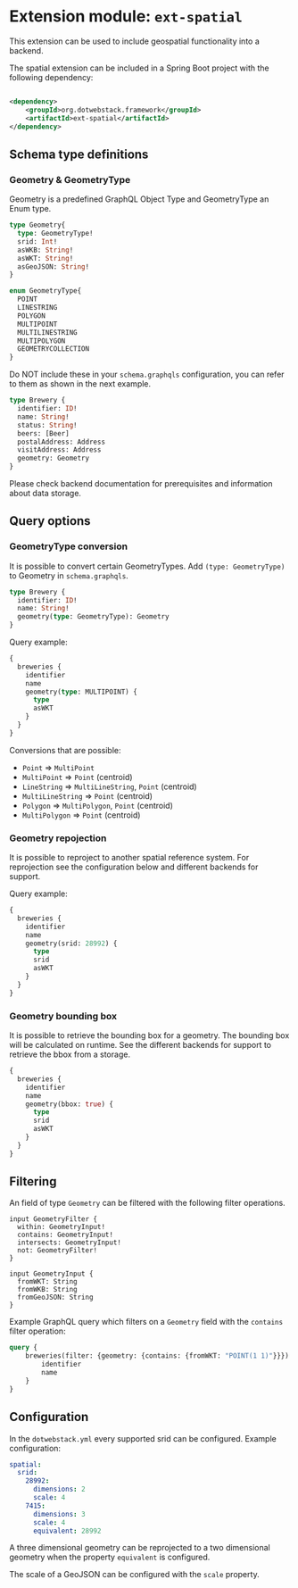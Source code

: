 # Extension module: `ext-spatial`

This extension can be used to include geospatial functionality into a backend.

The spatial extension can be included in a Spring Boot project with the following dependency:

```xml

<dependency>
    <groupId>org.dotwebstack.framework</groupId>
    <artifactId>ext-spatial</artifactId>
</dependency>
```

## Schema type definitions

### Geometry & GeometryType

Geometry is a predefined GraphQL Object Type and GeometryType an Enum type.

```graphql
type Geometry{
  type: GeometryType!
  srid: Int!
  asWKB: String!
  asWKT: String!
  asGeoJSON: String!
}

enum GeometryType{
  POINT
  LINESTRING
  POLYGON
  MULTIPOINT
  MULTILINESTRING
  MULTIPOLYGON
  GEOMETRYCOLLECTION
}
```

Do NOT include these in your `schema.graphqls` configuration, you can refer to them as shown in the next example.

```graphql
type Brewery {
  identifier: ID!
  name: String!
  status: String!
  beers: [Beer]
  postalAddress: Address
  visitAddress: Address
  geometry: Geometry
}
```

Please check backend documentation for prerequisites and information about data storage.

## Query options

### GeometryType conversion

It is possible to convert certain GeometryTypes. Add `(type: GeometryType)` to Geometry in `schema.graphqls`.

```graphql
type Brewery {
  identifier: ID!
  name: String!
  geometry(type: GeometryType): Geometry
}
```

Query example:

```graphql
{
  breweries {
    identifier
    name
    geometry(type: MULTIPOINT) {
      type
      asWKT
    }
  }
}
```

Conversions that are possible:

- `Point` => `MultiPoint`
- `MultiPoint` => `Point` (centroid)
- `LineString` => `MultiLineString`, `Point` (centroid)
- `MultiLineString` => `Point` (centroid)
- `Polygon` => `MultiPolygon`, `Point` (centroid)
- `MultiPolygon` => `Point` (centroid)

### Geometry repojection

It is possible to reproject to another spatial reference system. For reprojection see the configuration below and 
different backends for support.

Query example:

```graphql
{
  breweries {
    identifier
    name
    geometry(srid: 28992) {
      type
      srid
      asWKT
    }
  }
}
```

### Geometry bounding box

It is possible to retrieve the bounding box for a geometry. The bounding box will be calculated on runtime. See the 
different backends for support to retrieve the bbox from a storage.

```graphql
{
  breweries {
    identifier
    name
    geometry(bbox: true) {
      type
      srid
      asWKT
    }
  }
}
```

## Filtering

An field of type `Geometry` can be filtered with the following filter operations. 

```
input GeometryFilter {
  within: GeometryInput!
  contains: GeometryInput!
  intersects: GeometryInput!
  not: GeometryFilter!
}

input GeometryInput {
  fromWKT: String
  fromWKB: String
  fromGeoJSON: String
}
```

Example GraphQL query which filters on a `Geometry` field with the `contains` filter operation:

```graphql
query {
    breweries(filter: {geometry: {contains: {fromWKT: "POINT(1 1)"}}}) {
        identifier
        name
    }
}
```

## Configuration

In the `dotwebstack.yml` every supported srid can be configured. Example configuration:

```yaml
spatial:
  srid:
    28992:
      dimensions: 2
      scale: 4
    7415:
      dimensions: 3
      scale: 4
      equivalent: 28992
```

A three dimensional geometry can be reprojected to a two dimensional geometry when the property `equivalent` is configured.

The scale of a GeoJSON can be configured with the `scale` property. 
